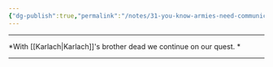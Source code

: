 ```yaml
---
{"dg-publish":true,"permalink":"/notes/31-you-know-armies-need-communication/"}
---
```



---


*With [[Karlach\|Karlach]]'s brother dead we continue on our quest. *

---
